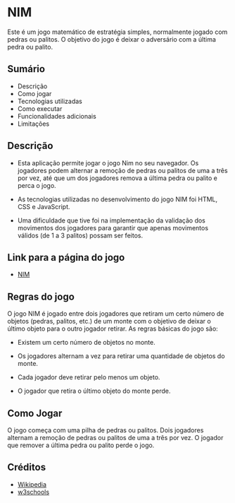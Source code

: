 #  NIM

Este é um jogo matemático de estratégia simples, normalmente jogado com pedras ou palitos. O objetivo do jogo é deixar o adversário com a última pedra ou palito.

## Sumário

- Descrição
- Como jogar
- Tecnologias utilizadas
- Como executar
- Funcionalidades adicionais
- Limitações

## Descrição

- Esta aplicação permite jogar o jogo Nim no seu navegador. Os jogadores podem alternar a remoção de pedras ou palitos de uma a três por vez, até que um dos jogadores remova a última pedra ou palito e perca o jogo.

- As tecnologias utilizadas no desenvolvimento do jogo NIM foi HTML, CSS e JavaScript.

- Uma dificuldade que tive foi na implementação da validação dos movimentos dos jogadores para garantir que apenas movimentos válidos (de 1 a 3 palitos) possam ser feitos.

## Link para a página do jogo

- [NIM](https://nim1.netlify.app/)

## Regras do jogo

O jogo NIM é jogado entre dois jogadores que retiram um certo número de objetos (pedras, palitos, etc.) de um monte com o objetivo de deixar o último objeto para o outro jogador retirar. As regras básicas do jogo são:

- Existem um certo número de objetos no monte.

- Os jogadores alternam a vez para retirar uma quantidade de objetos do monte.

- Cada jogador deve retirar pelo menos um objeto.

- O jogador que retira o último objeto do monte perde.

## Como Jogar

O jogo começa com uma pilha de pedras ou palitos. Dois jogadores alternam a remoção de pedras ou palitos de uma a três por vez. O jogador que remover a última pedra ou palito perde o jogo.

## Créditos

- [Wikipedia](https://en.wikipedia.org/wiki/Nim)
- [w3schools](https://www.w3schools.com/js/js_htmldom.asp)
